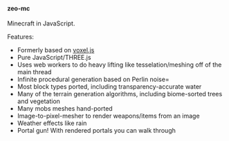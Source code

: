 #### zeo-mc

Minecraft in JavaScript.

Features:

- Formerly based on [voxel.js](https://github.com/maxogden/voxel-engine)
- Pure JavaScript/THREE.js
- Uses web workers to do heavy lifting like tesselation/meshing off of the main thread
- Infinite procedural generation based on Perlin noise=
- Most block types ported, including transparency-accurate water
- Many of the terrain generation algorithms, including biome-sorted trees and vegetation
- Many mobs meshes hand-ported
- Image-to-pixel-mesher to render weapons/items from an image
- Weather effects like rain
- Portal gun! With rendered portals you can walk through
